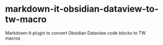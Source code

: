 # markdown-it-obsidian-dataview-to-tw-macro
Markdown-It plugin to convert Obsidian Dataview code blocks to TW macros
